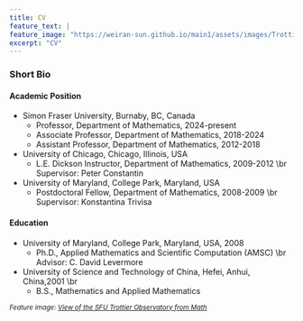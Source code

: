 ```yaml
---
title: CV
feature_text: |
feature_image: "https://weiran-sun.github.io/main1/assets/images/Trottier.jpg"
excerpt: "CV"
---
```


### Short Bio

#### Academic Position
- Simon Fraser University, Burnaby, BC, Canada
  - Professor, Department of Mathematics, 2024-present
  - Associate Professor, Department of Mathematics, 2018-2024
  - Assistant Professor, Department of Mathematics, 2012-2018
- University of Chicago, Chicago, Illinois, USA
  - L.E. Dickson Instructor, Department of Mathematics, 2009-2012 \br
    Supervisor: Peter Constantin
- University of Maryland, College Park, Maryland, USA
  - Postdoctoral Fellow, Department of Mathematics, 2008-2009 \br
    Supervisor: Konstantina Trivisa
    
#### Education
- University of Maryland, College Park, Maryland, USA, 2008
  - Ph.D., Applied Mathematics and Scientific Computation (AMSC) \br
    Advisor: C. David Levermore
- University of Science and Technology of China, Hefei, Anhui, China,2001 \br
  - B.S., Mathematics and Applied Mathematics


<small><em>Feature image: [View of the SFU Trottier Observatory from Math](https://weiran-sun.github.io/main1/assets/images/Trottier.jpg)</em></small>
